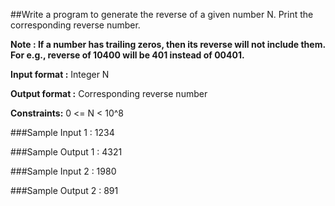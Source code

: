 ##Write a program to generate the reverse of a given number N. Print the corresponding reverse number.

**Note : If a number has trailing zeros, then its reverse will not include them. For e.g., reverse of 10400 will be 401 instead of 00401.**


**Input format :**
Integer N

**Output format :**
Corresponding reverse number

**Constraints:**
0 <= N < 10^8

###Sample Input 1 :
1234

###Sample Output 1 :
4321

###Sample Input 2 :
1980

###Sample Output 2 :
891